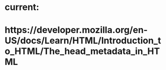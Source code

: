 <h1>current: <h1>
https://developer.mozilla.org/en-US/docs/Learn/HTML/Introduction_to_HTML/The_head_metadata_in_HTML